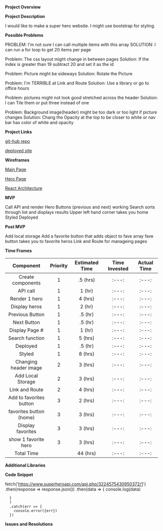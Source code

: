 **Project Overview**

**Project Description**

I would like to make a super hero website. I might use bootstrap for styling.

**Possible Problems**

PROBLEM:
I'm not sure I can call multiple items with this array
SOLUTION:
I can run a for loop to get 20 items per page

Problem:
The css layout might change in between pages
Solution:
If the index is greater than 19 subtract 20 and set it as the id

Problem:
Picture might be sideways
Solution:
Rotate the Picture

Problem:
I'm TERRIBLE at Link and Route
Solution:
Use a library or go to office hours

Problem:
pictures might not look good stretched across the header
Solution:
I can Tile them or put three instead of one

Problem:
Background image(header) might be too dark or too light if picture changes
Solution:
Chang the Opacity at the top to be closer to white or nav bar has color of white and opacity


**Project Links**

[git-hub repo](https://github.com/KassidySh/project-2/tree/master/project2)

[deployed site]()

**Wireframes**

[Main Page](https://res.cloudinary.com/dt5zs08ue/image/upload/v1578281708/GA%20project%202/wireframes_mockups_mfoyat.png)

[Hero Page](https://res.cloudinary.com/dt5zs08ue/image/upload/v1578319410/GA%20project%202/wireframes_mockups_1_etblon.png)

[React Architecture](https://res.cloudinary.com/dt5zs08ue/image/upload/v1578319841/GA%20project%202/Untitled_2_jsp6ku.png)

**MVP**

Call API and render Hero
Buttons (previous and next) working
Search sorts through list and displays results
Upper left hand corner takes you home
Styled
Deployed

**Post MVP**

Add local storage
Add a favorite button that adds object to fave array
fave button takes you to favorite heros
Link and Route for manageing pages

**Time Frames**

|Component   | Priority | Estimated Time| Time Invested | Actual Time|
| :---:      | :---:    | :---:         | :---:         | :---:      |
|Create components | 1 | .5 (hrs)| :---:         | :---:      |
|API call | 1 | 1 (hr)| :---:         | :---:      |
|Render 1 hero| 1 | 4 (hrs)| :---:         | :---:      |
|Display heros| 1 | 2 (hr)| :---:         | :---:      |
|Previous Button| 1 | .5 (hr)| :---:         | :---:      |
|Next Button| 1 | .5 (hr)| :---:         | :---:      |
|Display Page #| 1 | 1 (hr)| :---:         | :---:      |
|Search function| 1 | 5 (hrs)| :---:         | :---:      |
|Deployed| 1 | .5 (hr)| :---:         | :---:      |
|Styled | 1 | 8 (hrs)| :---:         | :---:      |
|Changing header image| 2 | 3 (hrs)| :---:         | :---:      |
|Add Local Storage| 2 | 3 (hrs)| :---:         | :---:      |
|Link and Route| 2 | 4 (hrs)| :---:         | :---:      |
|Add to favorites button| 3 | 2 (hrs)| :---:         | :---:      |
|favorites button (home)| 3 | 3 (hrs)| :---:         | :---:      |
|Display favorites| 3 | 3 (hrs)| :---:         | :---:      |
|show 1 favorite hero| 3 | 3 (hrs)| :---:         | :---:      |
|Total Time| | 44 (hrs)| :---:         | :---:      |

**Additional Libraries**

**Code Snippet**

  fetch('https://www.superheroapi.com/api.php/3224575430950372/1')
      .then(response => response.json())
      .then(data => {
        console.log(data)
       
      }
      )
      .catch(err => {
        console.error({err})
      })
  

**Issues and Resolutions**
